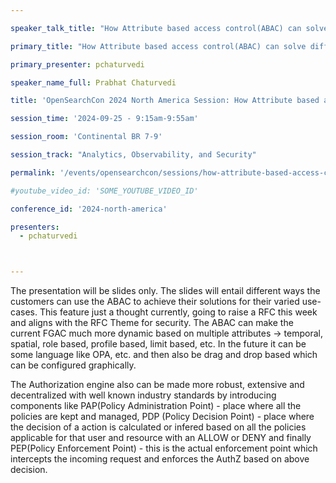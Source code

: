 ```yaml
---

speaker_talk_title: "How Attribute based access control(ABAC) can solve different customer use-cases and be the future of FGAC"

primary_title: "How Attribute based access control(ABAC) can solve different customer use-cases and be the future of FGAC"

primary_presenter: pchaturvedi

speaker_name_full: Prabhat Chaturvedi

title: 'OpenSearchCon 2024 North America Session: How Attribute based access control(ABAC) can solve different customer use-cases and be the future of FGAC'

session_time: '2024-09-25 - 9:15am-9:55am' 

session_room: 'Continental BR 7-9' 

session_track: "Analytics, Observability, and Security" 

permalink: '/events/opensearchcon/sessions/how-attribute-based-access-control(abac)-can-solve-different-customer-usecases-and-be-the-future-of-fgac.html' 

#youtube_video_id: 'SOME_YOUTUBE_VIDEO_ID' 

conference_id: '2024-north-america' 

presenters: 
  - pchaturvedi 



---
```

The presentation will be slides only. The slides will entail different ways the customers can use the ABAC to achieve their solutions for their varied use-cases. This feature just a thought currently, going to raise a RFC this week and aligns with the RFC Theme for security. The ABAC can make the current FGAC much more dynamic based on multiple attributes -> temporal, spatial, role based, profile based, limit based, etc.
In the future it can be some language like OPA, etc. and then also be drag and drop based which can be configured graphically.

The Authorization engine also can be made more robust, extensive and decentralized with well known industry standards by introducing components like  PAP(Policy Administration Point) - place where all the policies are kept and managed, PDP (Policy Decision Point) - place where the decision of a action is calculated or infered based on all the policies applicable for that user and resource with an ALLOW or DENY and finally PEP(Policy Enforcement Point) - this is the actual enforcement point which intercepts the incoming request and enforces the AuthZ based on above decision.

